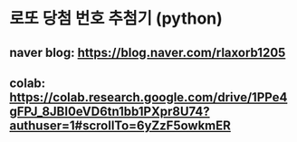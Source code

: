 # 로또 당첨 번호 추첨기 (python)

## naver blog: https://blog.naver.com/rlaxorb1205
## colab: https://colab.research.google.com/drive/1PPe4gFPJ_8JBI0eVD6tn1bb1PXpr8U74?authuser=1#scrollTo=6yZzF5owkmER

